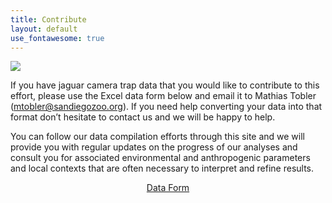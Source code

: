 ```yaml
---
title: Contribute
layout: default
use_fontawesome: true
---
```

<div class="row content-row">
<div class="col-12 col-sm-3">
    <img src="{{ site.baseurl }}/images/contribute-ct1.jpg">
</div>
<div class="col-12 col-sm-9">
<p>If you have jaguar camera trap data that you would like to contribute to this effort, please use the  Excel data form below and email it to Mathias Tobler (<a href = "mailto: mtobler@sandiegozoo.org">mtobler@sandiegozoo.org</a>). If you need help converting your data into that format don’t hesitate to contact us and we will be happy to help.</p>
<p>You can follow our data compilation efforts through this site and we will provide you with regular updates on the progress of our analyses and consult you for associated environmental and anthropogenic parameters and local contexts that are often necessary to interpret and refine results.</p>

<center>
<a class="btn btn-secondary" href="{{ site.baseurl }}/attachments/JaguarCameraTrapData.xlsx">
    <i class="far fa-file-excel"></i>  Data Form</a>
</center>

</div>
